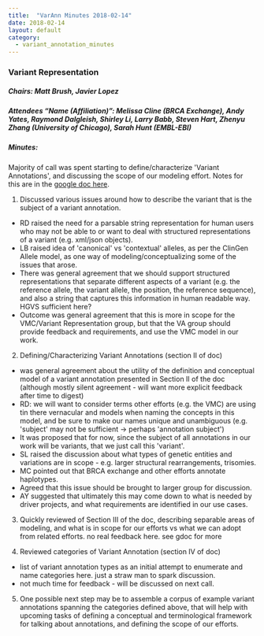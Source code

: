 ```yaml
---
title:  "VarAnn Minutes 2018-02-14"
date: 2018-02-14
layout: default
category:
  - variant_annotation_minutes
---
```


### Variant Representation 
##### Chairs: Matt Brush, Javier Lopez
##### Attendees “Name (Affiliation)”: Melissa Cline (BRCA Exchange), Andy Yates, Raymond Dalgleish, Shirley Li, Larry Babb, Steven Hart, Zhenyu Zhang (University of Chicago), Sarah Hunt (EMBL-EBI)


##### Minutes:

Majority of call was spent starting to define/characterize 'Variant Annotations', and discussing the scope of our modeling effort.  Notes for this are in the [google doc here](https://docs.google.com/document/d/1csUrC4kX6G1V1GIz07btQQ3oL_cdDPJShuauL_uCjEw/edit#).
 
1. Discussed various issues around how to describe the variant that is the subject of a variant annotation. 
- RD raised the need for a parsable string representation for human users who may not be able to or want to deal with structured representations of a variant (e.g. xml/json objects). 
- LB raised idea of 'canonical' vs 'contextual' alleles, as per the ClinGen Allele model, as one way of modeling/conceptualizing some of the issues that arose.
- There was general agreement that we should support structured representations that separate different aspects of a variant (e.g. the reference allele, the variant allele, the position, the reference sequence), and also a string that captures this information in human readable way.  HGVS sufficient here?
- Outcome was general agreement that this is more in scope for the VMC/Variant Representation group, but that the VA group should provide feedback and requirements, and use the VMC model in our work.

2. Defining/Characterizing Variant Annotations (section II of doc)
- was general agreement about the utility of the definition and conceptual model of a variant annotation presented in Section II of the doc  (although mostly silent agreement - will want more explicit feedback after time to digest)
- RD: we will want to consider terms other efforts (e.g. the VMC) are using tin there vernacular and models when naming the concepts in this model, and be sure to make our names unique and unambiguous (e.g. 'subject' may not be sufficient -> perhaps 'annotation subject')
- It was proposed that for now, since the subject of all annotations in our work will be variants, that we just call this 'variant'.
- SL raised the discussion about what types of genetic entities and variations are in scope - e.g. larger structural rearrangements, trisomies.
- MC pointed out that BRCA exchange and other efforts annotate haplotypes. 
- Agreed that this issue should be brought to larger group for discussion. 
- AY suggested that ultimately this may come down to what is needed by driver projects, and what requirements are identified in our use cases.

3. Quickly reviewed of Section III of the doc, describing separable areas of modeling, and what is in scope for our efforts vs what we can adopt from related efforts.  no real feedback here.  see gdoc for more

4. Reviewed categories of Variant Annotation (section IV of doc)
- list of variant annotation types as an initial attempt to enumerate and name categories here. just a straw man to spark discussion.
- not much time for feedback - will be discussed on next call.

5. One possible next step may be to assemble a corpus of example variant annotations spanning the categories defined above, that will help with upcoming tasks of  defining a conceptual and terminological framework for talking about annotations, and defining the scope of our efforts.
